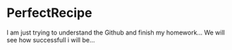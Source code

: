 # PerfectRecipe

I am just trying to understand the Github and finish my homework... We will see how successfull i will be...

<!DOCTYPE html>
<html>
<head>
<title>Muhammed Ikbal Bozkurt<title>
</head>

<body>
<div>

<div>
<img src="desktop/Profile Picture.jpg" width="200"/>
</div>

<div>
<h1>Personal Information</h1>
<ul>
<li>Name: Muhammed Ikbal Bozkurt</li>
<li>Age: 22</li>
<li>Origin: Turkey</li>
<li>Profession: Communicaton and Media</li>
</ul>

<h1>Summary</h1>

<p>
it`s been about 8 months since i came to Switzerland. I like my profession but i also want to develop myself about different sectors too. it all will connected to my profession anyway. Because Communicaton is one of the basic element of being human. So i started this course. I dont know what it take me but it always worth to try...
</p>
</div>

</div>
</body>

